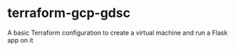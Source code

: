 # terraform-gcp-gdsc
A basic Terraform configuration to create a virtual machine and run a Flask app on it
